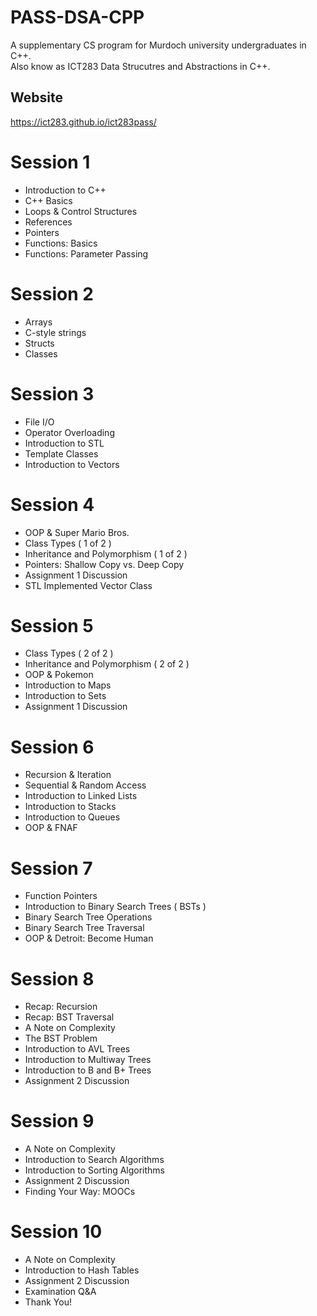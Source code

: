 # PASS-DSA-CPP
A supplementary CS program for Murdoch university undergraduates in C++.  
Also know as ICT283 Data Strucutres and Abstractions in C++. 

## Website 
https://ict283.github.io/ict283pass/

# Session 1
- Introduction to C++
- C++ Basics
- Loops & Control Structures
- References
- Pointers
- Functions: Basics
- Functions: Parameter Passing

# Session 2
- Arrays
- C-style strings
- Structs
- Classes

# Session 3
- File I/O
- Operator Overloading
- Introduction to STL
- Template Classes
- Introduction to Vectors

# Session 4
- OOP & Super Mario Bros.
- Class Types ( 1 of 2 )
- Inheritance and Polymorphism ( 1 of 2 )
- Pointers: Shallow Copy vs. Deep Copy
- Assignment 1 Discussion
- STL Implemented Vector Class

# Session 5
- Class Types ( 2 of 2 )
- Inheritance and Polymorphism ( 2 of 2 )
- OOP & Pokemon
- Introduction to Maps
- Introduction to Sets
- Assignment 1 Discussion

# Session 6
- Recursion & Iteration
- Sequential & Random Access
- Introduction to Linked Lists
- Introduction to Stacks
- Introduction to Queues
- OOP & FNAF

# Session 7
- Function Pointers
- Introduction to Binary Search Trees ( BSTs )
- Binary Search Tree Operations
- Binary Search Tree Traversal
- OOP & Detroit: Become Human

# Session 8
- Recap: Recursion
- Recap: BST Traversal
- A Note on Complexity
- The BST Problem
- Introduction to AVL Trees
- Introduction to Multiway Trees
- Introduction to B and B+ Trees
- Assignment 2 Discussion

# Session 9
- A Note on Complexity
- Introduction to Search Algorithms
- Introduction to Sorting Algorithms
- Assignment 2 Discussion
- Finding Your Way: MOOCs

# Session 10
- A Note on Complexity
- Introduction to Hash Tables
- Assignment 2 Discussion
- Examination Q&A
- Thank You!
